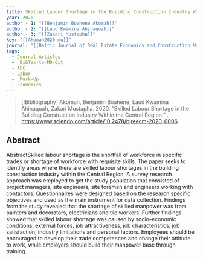 ```yaml
---
title: Skilled Labour Shortage in the Building Construction Industry Within the Central Region
year: 2020
author - 1: "[[Benjamin Boahene Akomah]]"
author - 2: "[[Laud Kwamina Ahinaquah]]"
author - 3: "[[Zakari Mustapha]]"
key: "[[Akomah2020-mu]]"
journal: "[[Baltic Journal of Real Estate Economics and Construction Management]]"
tags:
  - Journal-Articles
  - _BibTex-to-MD-Git
  - AEC
  - Labor
  - _Mark-Up
  - Economics
---
```


> [!Bibliography]
> Akomah, Benjamin Boahene, Laud Kwamina Ahinaquah, Zakari Mustapha. 2020. “Skilled Labour Shortage in the Building Construction Industry Within the Central Region.” . https://www.sciendo.com/article/10.2478/bjreecm-2020-0006

## Abstract
AbstractSkilled labour shortage is the shortfall of workforce in specific trades or shortage of workforce with requisite skills. The paper seeks to identify areas where there are skilled labour shortages in the building construction industry within the Central Region. A survey research approach was employed to get the study population that consisted of project managers, site engineers, site foremen and engineers working with contactors. Questionnaires were designed based on the research specific objectives and used as the main instrument for data collection. Findings from the study revealed that the shortage of skilled manpower was from painters and decorators, electricians and tile workers. Further findings showed that skilled labour shortage was caused by socio–economic conditions, external forces, job attractiveness, job characteristics, job satisfaction, industry limitations and personal factors. Employees should be encouraged to develop their trade competences and change their attitude to work, while employers should build their manpower base through training.